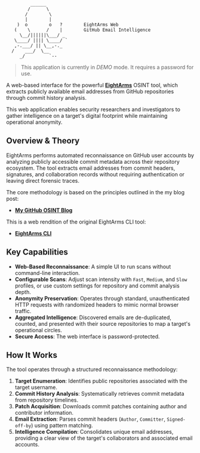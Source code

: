 ```
         ______
        /      \ 
       /        \ 
       |        |
    )  o        o   ?        EightArms Web
   (    \      /    |        GitHub Email Intelligence
     \__/||||||\___/ _
   \____/ |||| \____/ `
   ,-.___/ || \__,-._
  /    ___/  \__
     _/         `--
```

> This application is currently in *DEMO* mode. It requires a password for use.

A web-based interface for the powerful [**EightArms**](https://github.com/notalex-sh/eightarms) OSINT tool, which extracts publicly available email addresses from GitHub repositories through commit history analysis.

This web application enables security researchers and investigators to gather intelligence on a target's digital footprint while maintaining operational anonymity.

## Overview & Theory

EightArms performs automated reconnaissance on GitHub user accounts by analyzing publicly accessible commit metadata across their repository ecosystem. The tool extracts email addresses from commit headers, signatures, and collaboration records without requiring authentication or leaving direct forensic traces.

The core methodology is based on the principles outlined in the my blog post:
- **[My GitHub OSINT Blog](https://www.notalex.sh/blog/githubosint)**

This is a web rendition of the original EightArms CLI tool:
- **[EightArms CLI](https://github.com/notalex-sh/eightarms)**

## Key Capabilities

- **Web-Based Reconnaissance**: A simple UI to run scans without command-line interaction.
- **Configurable Scans**: Adjust scan intensity with `Fast`, `Medium`, and `Slow` profiles, or use custom settings for repository and commit analysis depth.
- **Anonymity Preservation**: Operates through standard, unauthenticated HTTP requests with randomized headers to mimic normal browser traffic.
- **Aggregated Intelligence**: Discovered emails are de-duplicated, counted, and presented with their source repositories to map a target's operational circles.
- **Secure Access**: The web interface is password-protected.

## How It Works

The tool operates through a structured reconnaissance methodology:

1.  **Target Enumeration**: Identifies public repositories associated with the target username.
2.  **Commit History Analysis**: Systematically retrieves commit metadata from repository timelines.
3.  **Patch Acquisition**: Downloads commit patches containing author and contributor information.
4.  **Email Extraction**: Parses commit headers (`Author`, `Committer`, `Signed-off-by`) using pattern matching.
5.  **Intelligence Compilation**: Consolidates unique email addresses, providing a clear view of the target's collaborators and associated email accounts.
